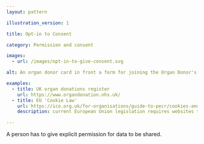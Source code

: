 ```yaml
---
layout: pattern

illustration_version: 1

title: Opt-in to Consent

category: Permission and consent

images:
  - url: /images/opt-in-to-give-consent.svg

alt: An organ donor card in front a form for joining the Organ Donor's Register.

examples:
  - title: UK organ donations register
    url: https://www.organdonation.nhs.uk/
  - title: EU 'Cookie Law'
    url: https://ico.org.uk/for-organisations/guide-to-pecr/cookies-and-similar-technologies/
    description: current European Union legislation requires websites to opt-in to cookies being stored on devices.

---
```


A person has to give explicit permission for data to be shared.
